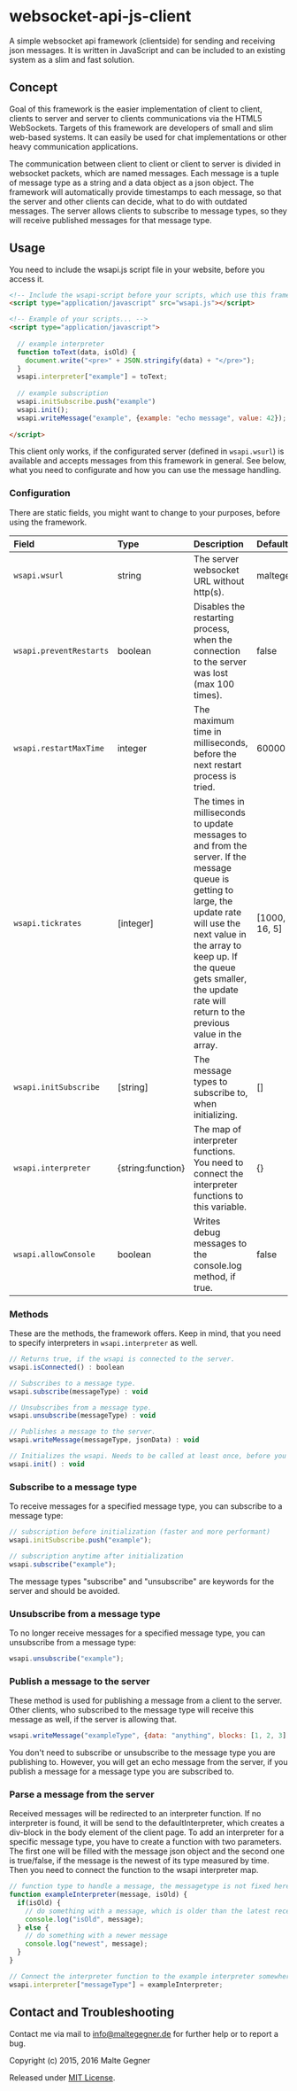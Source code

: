 # websocket-api-js-client
A simple websocket api framework (clientside) for sending and receiving json messages.
It is written in JavaScript and can be included to an existing system as a slim and fast solution.

## Concept
Goal of this framework is the easier implementation of client to client, clients to server and server to clients communications via the HTML5 WebSockets. Targets of this framework are developers of small and slim web-based systems. It can easily be used for chat implementations or other heavy communication applications.

The communication between client to client or client to server is divided in websocket packets, which are named messages.
Each message is a tuple of message type as a string and a data object as a json object. The framework will automatically provide timestamps to each message, so that the server and other clients can decide, what to do with outdated messages.
The server allows clients to subscribe to message types, so they will receive published messages for that message type.

## Usage
You need to include the wsapi.js script file in your website, before you access it.

```html
<!-- Include the wsapi-script before your scripts, which use this framework. -->
<script type="application/javascript" src="wsapi.js"></script>

<!-- Example of your scripts... -->
<script type="application/javascript">
  
  // example interpreter
  function toText(data, isOld) {
    document.write("<pre>" + JSON.stringify(data) + "</pre>");
  }
  wsapi.interpreter["example"] = toText;
  
  // example subscription
  wsapi.initSubscribe.push("example")
  wsapi.init();
  wsapi.writeMessage("example", {example: "echo message", value: 42});
  
</script>
```

This client only works, if the configurated server (defined in ```wsapi.wsurl```) is available and accepts messages from this framework in general.
See below, what you need to configurate and how you can use the message handling.

### Configuration
There are static fields, you might want to change to your purposes, before using the framework.

| Field | Type | Description | Default |
|:------|:-----|:------------|:--------|
| ```wsapi.wsurl``` | string | The server websocket URL without http(s). | maltegegner.de/wsapi |
| ```wsapi.preventRestarts``` | boolean | Disables the restarting process, when the connection to the server was lost (max 100 times). | false |
| ```wsapi.restartMaxTime``` | integer | The maximum time in milliseconds, before the next restart process is tried. | 60000 |
| ```wsapi.tickrates``` | [integer] | The times in milliseconds to update messages to and from the server. If the message queue is getting to large, the update rate will use the next value in the array to keep up. If the queue gets smaller, the update rate will return to the previous value in the array. | [1000, 100, 50, 33, 16, 5] |
| ```wsapi.initSubscribe``` | [string] | The message types to subscribe to, when initializing. | [] |
| ```wsapi.interpreter``` | {string:function} | The map of interpreter functions. You need to connect the interpreter functions to this variable. | {} |
| ```wsapi.allowConsole``` | boolean | Writes debug messages to the console.log method, if true. | false |

### Methods
These are the methods, the framework offers.
Keep in mind, that you need to specify interpreters in ```wsapi.interpreter``` as well.

```javascript
// Returns true, if the wsapi is connected to the server.
wsapi.isConnected() : boolean

// Subscribes to a message type.
wsapi.subscribe(messageType) : void

// Unsubscribes from a message type.
wsapi.unsubscribe(messageType) : void

// Publishes a message to the server.
wsapi.writeMessage(messageType, jsonData) : void

// Initializes the wsapi. Needs to be called at least once, before you can write and read messages.
wsapi.init() : void
```

### Subscribe to a message type
To receive messages for a specified message type, you can subscribe to a message type:

```javascript
// subscription before initialization (faster and more performant)
wsapi.initSubscribe.push("example");

// subscription anytime after initialization
wsapi.subscribe("example");
```
The message types "subscribe" and "unsubscribe" are keywords for the server and should be avoided.


### Unsubscribe from a message type
To no longer receive messages for a specified message type, you can unsubscribe from a message type:
```javascript
wsapi.unsubscribe("example");
```

### Publish a message to the server
These method is used for publishing a message from a client to the server. Other clients, who subscribed to the message type will receive this message as well, if the server is allowing that.
```javascript
wsapi.writeMessage("exampleType", {data: "anything", blocks: [1, 2, 3], more: false});
```
You don't need to subscribe or unsubscribe to the message type you are publishing to. However, you will get an echo message from the server, if you publish a message for a message type you are subscribed to.

### Parse a message from the server
Received messages will be redirected to an interpreter function. If no interpreter is found, it will be send to the defaultInterpreter, which creates a div-block in the body element of the client page.
To add an interpreter for a specific message type, you have to create a function with two parameters. The first one will be filled with the message json object and the second one is true/false, if the message is the newest of its type measured by time.
Then you need to connect the function to the wsapi interpreter map.
```javascript
// function type to handle a message, the messagetype is not fixed here
function exampleInterpreter(message, isOld) {
  if(isOld) {
    // do something with a message, which is older than the latest received for this type
    console.log("isOld", message);
  } else {
    // do something with a newer message
    console.log("newest", message);
  }
}

// Connect the interpreter function to the example interpreter somewhere before receiving the messages.
wsapi.interpreter["messageType"] = exampleInterpreter;
```

## Contact and Troubleshooting
Contact me via mail to info@maltegegner.de for further help or to report a bug.


Copyright (c) 2015, 2016 Malte Gegner

Released under [MIT License](LICENSE).
